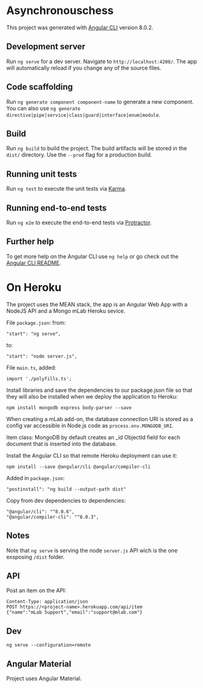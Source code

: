 # Asynchronouschess

This project was generated with [Angular CLI](https://github.com/angular/angular-cli) version 8.0.2.

## Development server

Run `ng serve` for a dev server. Navigate to `http://localhost:4200/`. The app will automatically reload if you change any of the source files.

## Code scaffolding

Run `ng generate component component-name` to generate a new component. You can also use `ng generate directive|pipe|service|class|guard|interface|enum|module`.

## Build

Run `ng build` to build the project. The build artifacts will be stored in the `dist/` directory. Use the `--prod` flag for a production build.

## Running unit tests

Run `ng test` to execute the unit tests via [Karma](https://karma-runner.github.io).

## Running end-to-end tests

Run `ng e2e` to execute the end-to-end tests via [Protractor](http://www.protractortest.org/).

## Further help

To get more help on the Angular CLI use `ng help` or go check out the [Angular CLI README](https://github.com/angular/angular-cli/blob/master/README.md).


# On Heroku
The project uses the MEAN stack, the app is an Angular Web App with a NodeJS API and a Mongo mLab Heroku sevice.

File `package.json`:
from:
```
"start": "ng serve",
```
to:
```
"start": "node server.js",
```

File `main.ts`, added:
```
import './polyfills.ts';
```

Install libraries and save the dependencies to our package.json file so that they will also be installed when we deploy the application to Heroku:
```
npm install mongodb express body-parser --save
```

When creating a mLab add-on, the database connection URI is stored as a config var accessible in Node.js code as `process.env.MONGODB_URI`.

Item class: MongoDB by default creates an _id ObjectId field for each document that is inserted into the database. 

Install the Angular CLI so that remote Heroku deployment can use it:
```
npm install --save @angular/cli @angular/compiler-cli
```

Added in `package.json`:
```
"postinstall": "ng build --output-path dist"
```

Copy from dev dependencies to dependencies:
```
"@angular/cli": "^8.0.6",
"@angular/compiler-cli": "^8.0.3",
```

## Notes
Note that `ng serve` is serving the node `server.js` API wich is the one exsposing `/dist` folder.


## API
Post an item on the API:
```
Content-Type: application/json
POST https://<project-name>.herokuapp.com/api/item
{"name":"mLab Support","email":"support@mlab.com"}
```

## Dev
```
ng serve --configuration=remote
```

## Angular Material
Project uses Angular Material.
